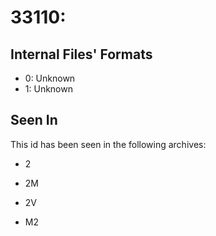 # 33110: 

## Internal Files' Formats
- 0: Unknown
- 1: Unknown

## Seen In

This id has been seen in the following archives:  

- 2  

- 2M  

- 2V  

- M2  
